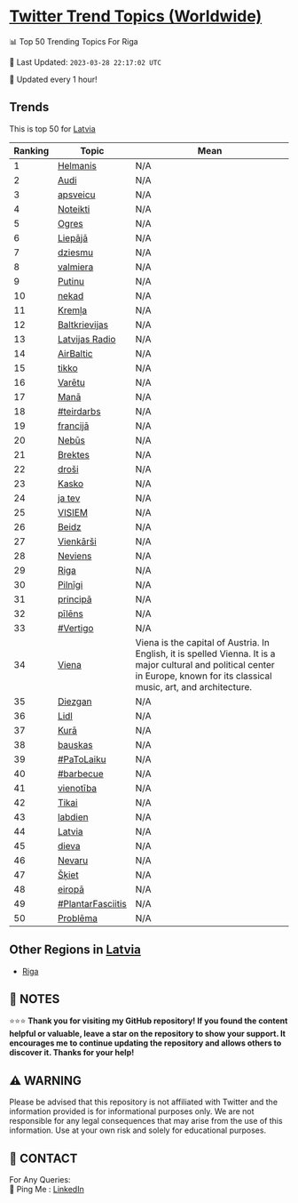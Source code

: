 [Twitter Trend Topics (Worldwide)](https://github.com/ErcinDedeoglu/Twitter-Trend-Topics)
==========


📊 Top 50 Trending Topics For Riga

📆 Last Updated: `2023-03-28 22:17:02 UTC`

🔧 Updated every 1 hour!


## Trends

This is top 50 for [Latvia](</Latvia>)

| Ranking | Topic | Mean |
| ------- | ------------ | ------------ |
| 1 | [Helmanis](http://twitter.com/search?q=Helmanis) | N/A |
| 2 | [Audi](http://twitter.com/search?q=Audi) | N/A |
| 3 | [apsveicu](http://twitter.com/search?q=apsveicu) | N/A |
| 4 | [Noteikti](http://twitter.com/search?q=Noteikti) | N/A |
| 5 | [Ogres](http://twitter.com/search?q=Ogres) | N/A |
| 6 | [Liepājā](http://twitter.com/search?q=Liep%c4%81j%c4%81) | N/A |
| 7 | [dziesmu](http://twitter.com/search?q=dziesmu) | N/A |
| 8 | [valmiera](http://twitter.com/search?q=valmiera) | N/A |
| 9 | [Putinu](http://twitter.com/search?q=Putinu) | N/A |
| 10 | [nekad](http://twitter.com/search?q=nekad) | N/A |
| 11 | [Kremļa](http://twitter.com/search?q=Krem%c4%bca) | N/A |
| 12 | [Baltkrievijas](http://twitter.com/search?q=Baltkrievijas) | N/A |
| 13 | [Latvijas Radio](http://twitter.com/search?q=Latvijas+Radio) | N/A |
| 14 | [AirBaltic](http://twitter.com/search?q=AirBaltic) | N/A |
| 15 | [tikko](http://twitter.com/search?q=tikko) | N/A |
| 16 | [Varētu](http://twitter.com/search?q=Var%c4%93tu) | N/A |
| 17 | [Manā](http://twitter.com/search?q=Man%c4%81) | N/A |
| 18 | [#teirdarbs](http://twitter.com/search?q=%23teirdarbs) | N/A |
| 19 | [francijā](http://twitter.com/search?q=francij%c4%81) | N/A |
| 20 | [Nebūs](http://twitter.com/search?q=Neb%c5%abs) | N/A |
| 21 | [Brektes](http://twitter.com/search?q=Brektes) | N/A |
| 22 | [droši](http://twitter.com/search?q=dro%c5%a1i) | N/A |
| 23 | [Kasko](http://twitter.com/search?q=Kasko) | N/A |
| 24 | [ja tev](http://twitter.com/search?q=ja+tev) | N/A |
| 25 | [VISIEM](http://twitter.com/search?q=VISIEM) | N/A |
| 26 | [Beidz](http://twitter.com/search?q=Beidz) | N/A |
| 27 | [Vienkārši](http://twitter.com/search?q=Vienk%c4%81r%c5%a1i) | N/A |
| 28 | [Neviens](http://twitter.com/search?q=Neviens) | N/A |
| 29 | [Riga](http://twitter.com/search?q=Riga) | N/A |
| 30 | [Pilnīgi](http://twitter.com/search?q=Piln%c4%abgi) | N/A |
| 31 | [principā](http://twitter.com/search?q=princip%c4%81) | N/A |
| 32 | [pīlēns](http://twitter.com/search?q=p%c4%abl%c4%93ns) | N/A |
| 33 | [#Vertigo](http://twitter.com/search?q=%23Vertigo) | N/A |
| 34 | [Viena](http://twitter.com/search?q=Viena) | Viena is the capital of Austria. In English, it is spelled Vienna. It is a major cultural and political center in Europe, known for its classical music, art, and architecture. |
| 35 | [Diezgan](http://twitter.com/search?q=Diezgan) | N/A |
| 36 | [Lidl](http://twitter.com/search?q=Lidl) | N/A |
| 37 | [Kurā](http://twitter.com/search?q=Kur%c4%81) | N/A |
| 38 | [bauskas](http://twitter.com/search?q=bauskas) | N/A |
| 39 | [#PaToLaiku](http://twitter.com/search?q=%23PaToLaiku) | N/A |
| 40 | [#barbecue](http://twitter.com/search?q=%23barbecue) | N/A |
| 41 | [vienotība](http://twitter.com/search?q=vienot%c4%abba) | N/A |
| 42 | [Tikai](http://twitter.com/search?q=Tikai) | N/A |
| 43 | [labdien](http://twitter.com/search?q=labdien) | N/A |
| 44 | [Latvia](http://twitter.com/search?q=Latvia) | N/A |
| 45 | [dieva](http://twitter.com/search?q=dieva) | N/A |
| 46 | [Nevaru](http://twitter.com/search?q=Nevaru) | N/A |
| 47 | [Šķiet](http://twitter.com/search?q=%c5%a0%c4%b7iet) | N/A |
| 48 | [eiropā](http://twitter.com/search?q=eirop%c4%81) | N/A |
| 49 | [#PlantarFasciitis](http://twitter.com/search?q=%23PlantarFasciitis) | N/A |
| 50 | [Problēma](http://twitter.com/search?q=Probl%c4%93ma) | N/A |



## Other Regions in [Latvia](</Latvia>)

* [Riga](</Latvia/Riga.md>)



## 📝 NOTES

⭐⭐⭐ **Thank you for visiting my GitHub repository! If you found the content helpful or valuable, leave a star on the repository to show your support. It encourages me to continue updating the repository and allows others to discover it. Thanks for your help!**


## ⚠️ WARNING

Please be advised that this repository is not affiliated with Twitter and the information provided is for informational purposes only. We are not responsible for any legal consequences that may arise from the use of this information. Use at your own risk and solely for educational purposes.


## 📨 CONTACT

 For Any Queries:  
            🏓 Ping Me : [LinkedIn](https://www.linkedin.com/in/ercindedeoglu/)
